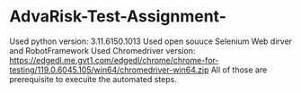 # AdvaRisk-Test-Assignment-
Used python version: 3.11.6150.1013
Used open souuce Selenium Web dirver and RobotFramework
Used Chromedriver version: https://edgedl.me.gvt1.com/edgedl/chrome/chrome-for-testing/119.0.6045.105/win64/chromedriver-win64.zip
All of those are prerequisite to execuite the automated steps.

